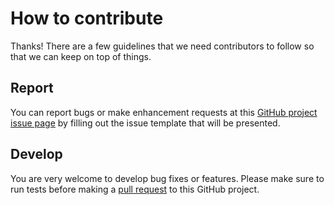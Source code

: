 # How to contribute

Thanks! There are a few guidelines that we need contributors to follow so that we can keep on top of things.

## Report

You can report bugs or make enhancement requests at this [GitHub project issue page](http://github.com/rembik/docker-ansible-controller/issues/new/choose) by filling out the issue template that will be presented.

## Develop

You are very welcome to develop bug fixes or features. Please make sure to run tests before making a [pull request](https://help.github.com/articles/creating-a-pull-request/) to this GitHub project.
